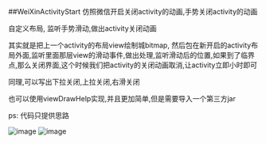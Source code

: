 ##WeiXinActivityStart
仿照微信开启关闭activity的动画,手势关闭activity的动画

自定义布局, 监听手势滑动,做出activity关闭动画

其实就是把上一个activity的布局view绘制城bitmap, 然后包在新开启的activity布局外面,监听里面那层view的滑动事件,做出处理,监听滑动后的位置,如果到了临界点,那么关闭界面,这个时候我们把activity的关闭动画取消,让activity立即小时即可

同理,可以写出下拉关闭,上拉关闭,右滑关闭

也可以使用viewDrawHelp实现,并且更加简单,但是需要导入一个第三方jar

ps: 代码只提供思路

![image](https://github.com/Zhaoss/WeiXinActivityStart/blob/master/image/1.jpg?raw=true)
![image](https://github.com/Zhaoss/WeiXinActivityStart/blob/master/image/2.jpg?raw=true)
